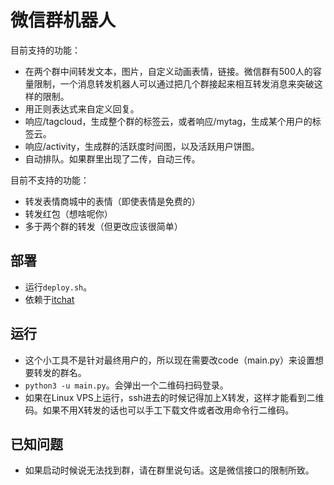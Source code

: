 # 微信群机器人

目前支持的功能：

* 在两个群中间转发文本，图片，自定义动画表情，链接。微信群有500人的容量限制，一个消息转发机器人可以通过把几个群接起来相互转发消息来突破这样的限制。
* 用正则表达式来自定义回复。
* 响应/tagcloud，生成整个群的标签云，或者响应/mytag，生成某个用户的标签云。
* 响应/activity，生成群的活跃度时间图，以及活跃用户饼图。
* 自动排队。如果群里出现了二传，自动三传。

目前不支持的功能：

* 转发表情商城中的表情（即使表情是免费的）
* 转发红包（想啥呢你）
* 多于两个群的转发（但更改应该很简单）

## 部署

* 运行`deploy.sh`。
* 依赖于[itchat](https://itchat.readthedocs.io/zh/latest/)

## 运行

* 这个小工具不是针对最终用户的，所以现在需要改code（main.py）来设置想要转发的群名。
* `python3 -u main.py`。会弹出一个二维码扫码登录。
* 如果在Linux VPS上运行，ssh进去的时候记得加上X转发，这样才能看到二维码。如果不用X转发的话也可以手工下载文件或者改用命令行二维码。

## 已知问题

* 如果启动时候说无法找到群，请在群里说句话。这是微信接口的限制所致。
